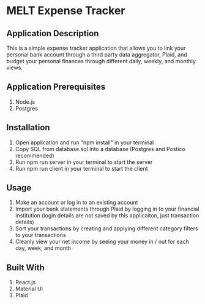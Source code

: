 # MELT Expense Tracker

## Application Description

This is a simple expense tracker application that allows you to link your personal bank account through a third party data aggregator, Plaid, and budget your personal finances through different daily, weekly, and monthly views.

## Application Prerequisites

1. Node.js
2. Postgres

## Installation

1. Open application and run "npm install" in your terminal
2. Copy SQL from database.sql into a database (Postgres and Postico recommended)
3. Run npm run server in your terminal to start the server
4. Run npm run client in your terminal to start the client

## Usage

1. Make an account or log in to an existing account
2. Import your bank statements through Plaid by logging in to your financial institution (login details are not saved by this applicaiton, just transaction details)
3. Sort your transactions by creating and applying different category filters to your transactions
4. Cleanly view your net income by seeing your money in / out for each day, week, and month

## Built With

1. React.js
2. Material UI
3. Plaid
